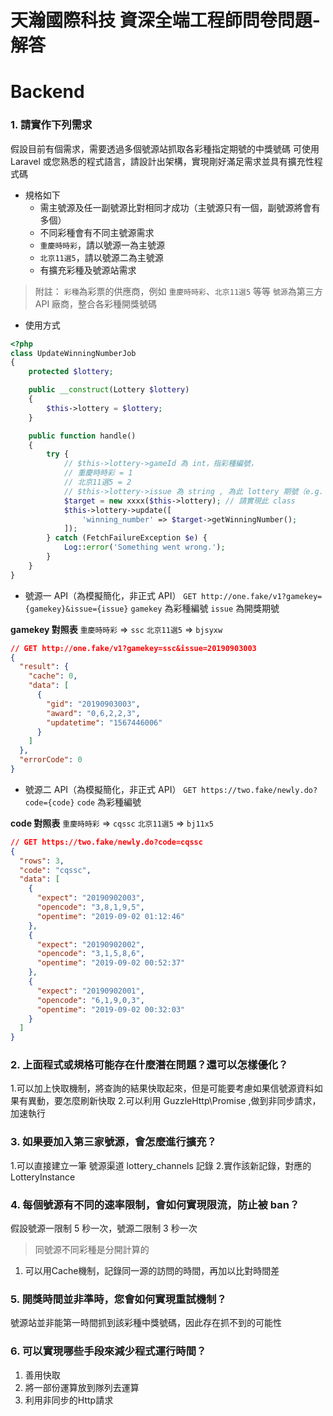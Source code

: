 天瀚國際科技 資深全端工程師問卷問題-解答
===

# Backend
### 1. 請實作下列需求
假設目前有個需求，需要透過多個號源站抓取各彩種指定期號的中獎號碼
可使用 Laravel 或您熟悉的程式語言，請設計出架構，實現剛好滿足需求並具有擴充性程式碼

- 規格如下
    - 需主號源及任一副號源比對相同才成功（主號源只有一個，副號源將會有多個）
    - 不同彩種會有不同主號源需求	
    - `重慶時時彩`，請以號源一為主號源
    - `北京11選5`，請以號源二為主號源
    - 有擴充彩種及號源站需求

> 附註：
> `彩種`為彩票的供應商，例如 `重慶時時彩`、`北京11選5` 等等
> `號源`為第三方 API 廠商，整合各彩種開獎號碼
-  使用方式
```php
<?php
class UpdateWinningNumberJob
{
    protected $lottery;

    public __construct(Lottery $lottery)
    {
        $this->lottery = $lottery;
    }

    public function handle()
    {
        try {
            // $this->lottery->gameId 為 int，指彩種編號，
            // 重慶時時彩 = 1
            // 北京11選5 = 2
            // $this->lottery->issue 為 string , 為此 lottery 期號（e.g. "20190903001"）
            $target = new xxxx($this->lottery); // 請實現此 class
            $this->lottery->update([
                'winning_number' => $target->getWinningNumber();
            ]);
        } catch (FetchFailureException $e) {
            Log::error('Something went wrong.');
        }
    }
}

```

- 號源一 API（為模擬簡化，非正式 API）
`GET http://one.fake/v1?gamekey={gamekey}&issue={issue}`
`gamekey` 為彩種編號
`issue` 為開獎期號

**gamekey 對照表**
`重慶時時彩` => `ssc`
`北京11選5` => `bjsyxw`

```json
// GET http://one.fake/v1?gamekey=ssc&issue=20190903003
{
  "result": {
    "cache": 0,
    "data": [
      {
        "gid": "20190903003",
        "award": "0,6,2,2,3",
        "updatetime": "1567446006"
      }
    ]
  },
  "errorCode": 0
}
```

- 號源二 API（為模擬簡化，非正式 API）
`GET https://two.fake/newly.do?code={code}`
`code` 為彩種編號

**code 對照表**
`重慶時時彩` => `cqssc`
`北京11選5` => `bj11x5`

```json
// GET https://two.fake/newly.do?code=cqssc
{
  "rows": 3,
  "code": "cqssc",
  "data": [
    {
      "expect": "20190902003",
      "opencode": "3,8,1,9,5",
      "opentime": "2019-09-02 01:12:46"
    },
    {
      "expect": "20190902002",
      "opencode": "3,1,5,8,6",
      "opentime": "2019-09-02 00:52:37"
    },
    {
      "expect": "20190902001",
      "opencode": "6,1,9,0,3",
      "opentime": "2019-09-02 00:32:03"
    }
  ]
}
```

### 2. 上面程式或規格可能存在什麼潛在問題？還可以怎樣優化？

1.可以加上快取機制，將查詢的結果快取起來，但是可能要考慮如果信號源資料如果有異動，要怎麼刷新快取
2.可以利用 GuzzleHttp\Promise ,做到非同步請求，加速執行

### 3. 如果要加入第三家號源，會怎麼進行擴充？

1.可以直接建立一筆 號源渠道 lottery_channels 記錄
2.實作該新記錄，對應的 LotteryInstance


### 4. 每個號源有不同的速率限制，會如何實現限流，防止被 ban？
假設號源一限制 5 秒一次，號源二限制 3 秒一次
> 同號源不同彩種是分開計算的

1. 可以用Cache機制，記錄同一源的訪問的時間，再加以比對時間差

### 5. 開獎時間並非準時，您會如何實現重試機制？
號源站並非能第一時間抓到該彩種中獎號碼，因此存在抓不到的可能性



### 6. 可以實現哪些手段來減少程式運行時間？

1. 善用快取
2. 將一部份運算放到隊列去運算
3. 利用非同步的Http請求



